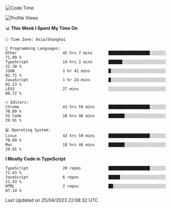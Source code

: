 <!--START_SECTION:waka-->
![Code Time](http://img.shields.io/badge/Code%20Time-4%2C344%20hrs%2052%20mins-blue)

![Profile Views](http://img.shields.io/badge/Profile%20Views-0-blue)

📊 **This Week I Spent My Time On** 

```text
🕑︎ Time Zone: Asia/Shanghai

💬 Programming Languages: 
Other                    45 hrs 7 mins       ██████████████████░░░░░░░   71.89 % 
TypeScript               14 hrs 2 mins       ██████░░░░░░░░░░░░░░░░░░░   22.38 % 
JSON                     1 hr 42 mins        █░░░░░░░░░░░░░░░░░░░░░░░░   02.71 % 
JavaScript               1 hr 24 mins        █░░░░░░░░░░░░░░░░░░░░░░░░   02.23 % 
LESS                     27 mins             ░░░░░░░░░░░░░░░░░░░░░░░░░   00.72 % 

🔥 Editors: 
Chrome                   43 hrs 59 mins      ██████████████████░░░░░░░   70.09 % 
VS Code                  18 hrs 46 mins      ███████░░░░░░░░░░░░░░░░░░   29.91 % 

💻 Operating System: 
Linux                    43 hrs 59 mins      ██████████████████░░░░░░░   70.09 % 
Mac                      18 hrs 46 mins      ███████░░░░░░░░░░░░░░░░░░   29.91 % 
```

**I Mostly Code in TypeScript** 

```text
TypeScript               20 repos            ██████████████████░░░░░░░   71.43 % 
JavaScript               6 repos             █████░░░░░░░░░░░░░░░░░░░░   21.43 % 
HTML                     2 repos             ██░░░░░░░░░░░░░░░░░░░░░░░   07.14 % 
```




 Last Updated on 25/04/2023 22:08:32 UTC
<!--END_SECTION:waka-->
